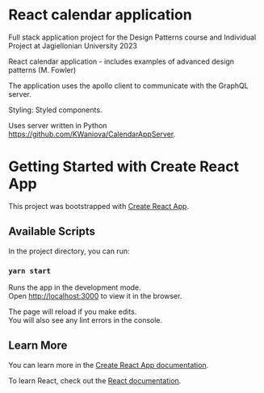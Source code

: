 # React calendar application 
Full stack application project for the Design Patterns course and Individual Project at Jagiellonian University 2023

React calendar application - includes examples of advanced design patterns (M. Fowler)

The application uses the apollo client to communicate with the GraphQL server.

Styling: Styled components.

Uses server written in Python https://github.com/KWaniova/CalendarAppServer.

# Getting Started with Create React App

This project was bootstrapped with [Create React App](https://github.com/facebook/create-react-app).

## Available Scripts

In the project directory, you can run:

### `yarn start`

Runs the app in the development mode.\
Open [http://localhost:3000](http://localhost:3000) to view it in the browser.

The page will reload if you make edits.\
You will also see any lint errors in the console.

## Learn More

You can learn more in the [Create React App documentation](https://facebook.github.io/create-react-app/docs/getting-started).

To learn React, check out the [React documentation](https://reactjs.org/).
